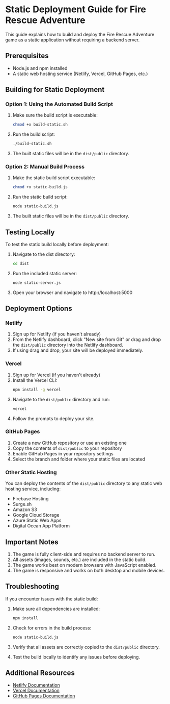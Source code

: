 # Static Deployment Guide for Fire Rescue Adventure

This guide explains how to build and deploy the Fire Rescue Adventure game as a static application without requiring a backend server.

## Prerequisites

- Node.js and npm installed
- A static web hosting service (Netlify, Vercel, GitHub Pages, etc.)

## Building for Static Deployment

### Option 1: Using the Automated Build Script

1. Make sure the build script is executable:
   ```bash
   chmod +x build-static.sh
   ```

2. Run the build script:
   ```bash
   ./build-static.sh
   ```

3. The built static files will be in the `dist/public` directory.

### Option 2: Manual Build Process

1. Make the static build script executable:
   ```bash
   chmod +x static-build.js
   ```

2. Run the static build script:
   ```bash
   node static-build.js
   ```

3. The built static files will be in the `dist/public` directory.

## Testing Locally

To test the static build locally before deployment:

1. Navigate to the dist directory:
   ```bash
   cd dist
   ```

2. Run the included static server:
   ```bash
   node static-server.js
   ```

3. Open your browser and navigate to http://localhost:5000

## Deployment Options

### Netlify

1. Sign up for Netlify (if you haven't already)
2. From the Netlify dashboard, click "New site from Git" or drag and drop the `dist/public` directory into the Netlify dashboard.
3. If using drag and drop, your site will be deployed immediately.

### Vercel

1. Sign up for Vercel (if you haven't already)
2. Install the Vercel CLI:
   ```bash
   npm install -g vercel
   ```
3. Navigate to the `dist/public` directory and run:
   ```bash
   vercel
   ```
4. Follow the prompts to deploy your site.

### GitHub Pages

1. Create a new GitHub repository or use an existing one
2. Copy the contents of `dist/public` to your repository
3. Enable GitHub Pages in your repository settings
4. Select the branch and folder where your static files are located

### Other Static Hosting

You can deploy the contents of the `dist/public` directory to any static web hosting service, including:

- Firebase Hosting
- Surge.sh
- Amazon S3
- Google Cloud Storage
- Azure Static Web Apps
- Digital Ocean App Platform

## Important Notes

1. The game is fully client-side and requires no backend server to run.
2. All assets (images, sounds, etc.) are included in the static build.
3. The game works best on modern browsers with JavaScript enabled.
4. The game is responsive and works on both desktop and mobile devices.

## Troubleshooting

If you encounter issues with the static build:

1. Make sure all dependencies are installed:
   ```bash
   npm install
   ```

2. Check for errors in the build process:
   ```bash
   node static-build.js
   ```

3. Verify that all assets are correctly copied to the `dist/public` directory.

4. Test the build locally to identify any issues before deploying.

## Additional Resources

- [Netlify Documentation](https://docs.netlify.com/)
- [Vercel Documentation](https://vercel.com/docs)
- [GitHub Pages Documentation](https://docs.github.com/en/pages)